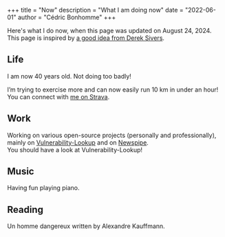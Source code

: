 +++
title = "Now"
description = "What I am doing now"
date = "2022-06-01"
author = "Cédric Bonhomme"
+++

Here's what I do now, when this page was updated on August 24, 2024.  
This page is inspired by [a good idea from Derek Sivers](https://nownownow.com/about).


## Life

I am now 40 years old. Not doing too badly!

I’m trying to exercise more and can now easily run 10 km in under an hour!
You can connect with [me on Strava](https://www.strava.com/athletes/cedricbonhomme).

## Work

Working on various open-source projects (personally and professionally), mainly on
[Vulnerability-Lookup](https://github.com/vulnerability-lookup/vulnerability-lookup) and on
[Newspipe](https://github.com/cedricbonhomme/newspipe).  
You should have a look at Vulnerability-Lookup!


## Music

Having fun playing piano.


## Reading

Un homme dangereux written by Alexandre Kauffmann.

